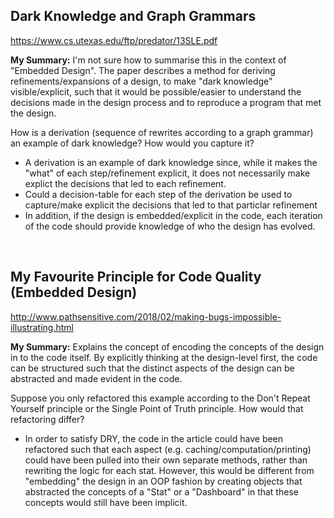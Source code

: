 ## Dark Knowledge and Graph Grammars

https://www.cs.utexas.edu/ftp/predator/13SLE.pdf

**My Summary:** I'm not sure how to summarise this in the context of "Embedded Design". The paper describes a method for deriving refinements/expansions of a design, to make "dark knowledge" visible/explicit, such that it would be possible/easier to understand the decisions made in the design process and to reproduce a program that met the design.

How is a derivation (sequence of rewrites according to a graph grammar) an example of dark knowledge? How would you capture it?

- A derivation is an example of dark knowledge since, while it makes the "what" of each step/refinement explicit, it does not necessarily make explict the decisions that led to each refinement.
- Could a decision-table for each step of the derivation be used to capture/make explicit the decisions that led to that particlar refinement
- In addition, if the design is embedded/explicit in the code, each iteration of the code should provide knowledge of who the design has evolved.

<br/>

## My Favourite Principle for Code Quality (Embedded Design)

http://www.pathsensitive.com/2018/02/making-bugs-impossible-illustrating.html

**My Summary:** Explains the concept of encoding the concepts of the design in to the code itself. By explicitly thinking at the design-level first, the code can be structured such that the distinct aspects of the design can be abstracted and made evident in the code.  

Suppose you only refactored this example according to the Don't Repeat Yourself principle or the Single Point of Truth principle. How would that refactoring differ?

- In order to satisfy DRY, the code in the article could have been refactored such that each aspect (e.g. caching/computation/printing) could have been pulled into their own separate methods, rather than rewriting the logic for each stat. However, this would be different from "embedding" the design in an OOP fashion by creating objects that abstracted the concepts of a "Stat" or a "Dashboard" in that these concepts would still have been implicit.